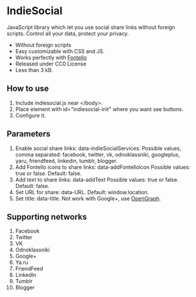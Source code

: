 # IndieSocial
JavaScript library which let you use social share links without foreign scripts. Control all your data, protect your privacy.
* Without foreign scripts
* Easy customizable with CSS and JS.
* Works perfectly with [Fontello](http://fontello.com/)
* Released under CC0 License
* Less than 3 kB.

## How to use
1. Include indiesocial.js near &lt;/body>.
2. Place element with id="indiesocial-init" where you want see buttons.
3. Configure it.

## Parameters
1. Enable social share links: data-indieSocialServices. Possible values, comma separated: facebook, twitter, vk, odnoklassniki, googleplus, yaru, friendfeed, linkedin, tumblr, blogger.
2. Add Fontello icons to share links: data-addFontelloIcon Possible values: true or false. Default: false.
3. Add text to share links: data-addText Possible values: true or false. Default: false.
4. Set URL for share: data-URL. Default: window.location.
5. Set title: data-title. Not work with Google+, use [OpenGraph](http://ogp.me/).

## Supporting networks
1. Facebook
2. Twitter
3. VK
4. Odnoklassniki
5. Google+
6. Ya.ru
7. FriendFeed
8. LinkedIn
9. Tumblr
10. Blogger
